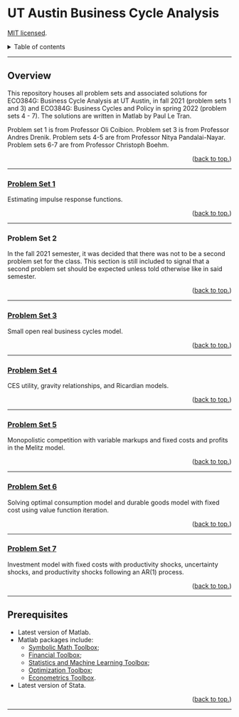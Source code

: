 # UT Austin Business Cycle Analysis

[MIT licensed](https://github.com/PaulTran47/ECO384G/blob/main/LICENCE.md).

<details>
  <summary>Table of contents</summary>
  <ul>
    <li>
      <a href="#overview">Overview</a>
      <ol>
        <li><a href="#problem-set-1">Problem set 1</a></li>
        <li><a href="#problem-set-2">Problem set 2</a></li>
        <li><a href="#problem-set-3">Problem set 3</a></li>
        <li><a href="#problem-set-4">Problem set 4</a></li>
        <li><a href="#problem-set-5">Problem set 5</a></li>
        <li><a href="#problem-set-6">Problem set 6</a></li>
        <li><a href="#problem-set-7">Problem set 7</a></li>
      </ol>
    </li>
    <li><a href="#prerequisites">Prerequisites</a></li>
  </ul>
</details>

---

## Overview
This repository houses all problem sets and associated solutions for ECO384G: Business Cycle Analysis at UT Austin, in fall 2021 (problem sets 1 and 3) and ECO384G: Business Cycles and Policy in spring 2022 (problem sets 4 - 7). The solutions are written in Matlab by Paul Le Tran.

Problem set 1 is from Professor Oli Coibion. Problem set 3 is from Professor Andres Drenik. Problem sets 4-5 are from Professor Nitya Pandalai-Nayar. Problem sets 6-7 are from Professor Christoph Boehm.

<p align="right">
  (<a href="#ut-austin-business-cycle-analysis">back to top.</a>)
</p>

---

### [Problem Set 1](https://github.com/PaulTran47/ECO384G/tree/main/problemset1)
Estimating impulse response functions.

<p align="right">
  (<a href="#ut-austin-business-cycle-analysis">back to top.</a>)
</p>

---

### Problem Set 2
In the fall 2021 semester, it was decided that there was not to be a second problem set for the class. This section is still included to signal that a second problem set should be expected unless told otherwise like in said semester.

<p align="right">
  (<a href="#ut-austin-business-cycle-analysis">back to top.</a>)
</p>

---

### [Problem Set 3](https://github.com/PaulTran47/ECO384G/tree/main/problemset3)
Small open real business cycles model.

<p align="right">
  (<a href="#ut-austin-business-cycle-analysis">back to top.</a>)
</p>

---

### [Problem Set 4](https://github.com/PaulTran47/ECO384G/tree/main/problemset4)
CES utility, gravity relationships, and Ricardian models.

<p align="right">
  (<a href="#ut-austin-business-cycle-analysis">back to top.</a>)
</p>

---

### [Problem Set 5](https://github.com/PaulTran47/ECO384G/tree/main/problemset5)
Monopolistic competition with variable markups and fixed costs and profits in the Melitz model.

<p align="right">
  (<a href="#ut-austin-business-cycle-analysis">back to top.</a>)
</p>

---

### [Problem Set 6](https://github.com/PaulTran47/ECO384G/tree/main/problemset6)
Solving optimal consumption model and durable goods model with fixed cost using value function iteration.

<p align="right">
  (<a href="#ut-austin-business-cycle-analysis">back to top.</a>)
</p>

---

### [Problem Set 7](https://github.com/PaulTran47/ECO384G/tree/main/problemset7)
Investment model with fixed costs with productivity shocks, uncertainty shocks, and productivity shocks following an AR(1) process.

<p align="right">
  (<a href="#ut-austin-business-cycle-analysis">back to top.</a>)
</p>

---

## Prerequisites
* Latest version of Matlab.
* Matlab packages include:
  * [Symbolic Math Toolbox](https://www.mathworks.com/help/symbolic/);
  * [Financial Toolbox](https://www.mathworks.com/help/finance/);
  * [Statistics and Machine Learning Toolbox](https://www.mathworks.com/help/stats/);
  * [Optimization Toolbox](https://www.mathworks.com/help/optim/);
  * [Econometrics Toolbox](https://www.mathworks.com/help/econ/).
* Latest version of Stata.

<p align="right">
  (<a href="#ut-austin-business-cycle-analysis">back to top.</a>)
</p>

---